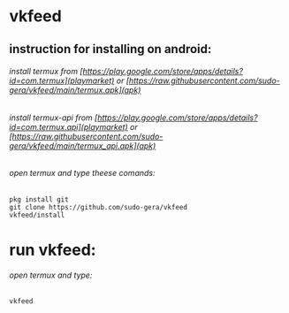 # vkfeed
## instruction for installing on android:
###### install termux from [https://play.google.com/store/apps/details?id=com.termux](playmarket) or [https://raw.githubusercontent.com/sudo-gera/vkfeed/main/termux.apk](apk)
###### install termux-api from [https://play.google.com/store/apps/details?id=com.termux.api](playmarket) or [https://raw.githubusercontent.com/sudo-gera/vkfeed/main/termux_api.apk](apk)
###### open termux and type theese comands:
```
pkg install git
git clone https://github.com/sudo-gera/vkfeed
vkfeed/install
```
# run vkfeed:
###### open termux and type:
```
vkfeed
```
